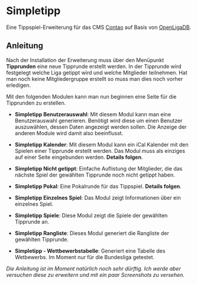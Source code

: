 # Simpletipp #

Eine Tippspiel-Erweiterung für das CMS [Contao][] auf Basis von [OpenLigaDB][].


[Contao]: https://contao.org/
[OpenLigaDB]: http://openligadb.de/


## Anleitung ##


Nach der Installation der Erweiterung muss über den Menüpunkt **Tipprunden** eine neue Tipprunde erstellt werden.
In der Tipprunde wird festgelegt welche Liga getippt wird und welche Mitglieder teilnehmen.
Hat man noch keine Mitgliedergruppe erstellt so muss man dies noch vorher erledigen.

Mit den folgenden Modulen kann man nun beginnen eine Seite für die Tipprunden zu erstellen.

* **Simpletipp Benutzerauswahl**:
    Mit diesem Modul kann man eine Benutzerauswahl generieren. Benötigt wird diese um einen Benutzer
    auszuwählen, dessen Daten angezeigt werden sollen. Die Anzeige der anderen Module wird damit
    also beeinflusst.

* **Simpletipp Kalender**:
    Mit diesem Modul kann ein iCal Kalender mit den Spielen einer Tipprunde erstellt werden.
    Das Modul muss als einziges auf einer Seite eingebunden werden. **Details folgen**.

* **Simpletipp Nicht getippt**:
    Einfache Auflistung der Mitglieder, die das nächste Spiel der gewählten Tipprunde noch nicht getippt haben.

* **Simpletipp Pokal**:
    Eine Pokalrunde für das Tippspiel. **Details folgen**.

* **Simpletipp Einzelnes Spiel**:
    Das Modul zeigt Informationen über ein einzelnes Spiel.

* **Simpletipp Spiele**:
    Diese Modul zeigt die Spiele der gewählten Tipprunde an.

* **Simpletipp Rangliste**:
    Dieses Modul generiert die Rangliste der gewählten Tipprunde.

* **Simpletipp - Wettbewerbstabelle**:
    Generiert eine Tabelle des Wetbewerbs. Im Moment nur für die Bundesliga getestet.

*Die Anleitung ist im Moment natürlich noch sehr dürftig. Ich werde aber versuchen diese zu
erweitern und mit ein paar Screenshots zu versehen.*
